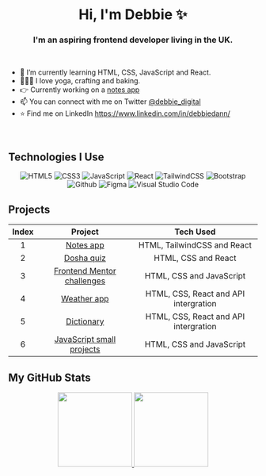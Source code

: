 <h1 align="center">Hi, I'm Debbie ✨</h1>

<h3 align="center">I'm an aspiring frontend developer living in the UK.</h3>

<br />

- 🌱 I’m currently learning HTML, CSS, JavaScript and React.
- 🧘🏻‍♀️ I love yoga, crafting and baking.
- 👉 Currently working on a [notes app](https://github.com/hellodeborahuk/coding-notebook)
- 📫 You can connect with me on Twitter [@debbie_digital](https://www.twitter.com/debbie_digital)
- ⭐ Find me on LinkedIn https://www.linkedin.com/in/debbiedann/


<br/>

## Technologies I Use
<p align="center">
<img alt="HTML5" src="https://img.shields.io/badge/html5-%23E34F26.svg?style=for-the-badge&logo=html5&logoColor=white"/>
<img alt="CSS3" src="https://img.shields.io/badge/css3-%231572B6.svg?style=for-the-badge&logo=css3&logoColor=white"/>
<img alt="JavaScript" src="https://img.shields.io/badge/javascript-%23323330.svg?style=for-the-badge&logo=javascript&logoColor=%23F7DF1E"/>
<img alt="React" src="https://img.shields.io/badge/react-%2320232a.svg?style=for-the-badge&logo=react&logoColor=%2361DAFB"/>
<img alt="TailwindCSS" src="https://img.shields.io/badge/tailwind css-%2338B2AC.svg?style=for-the-badge&logo=tailwind-css&logoColor=white"/>
  <img alt="Bootstrap" src="https://img.shields.io/badge/bootstrap-%23563D7C.svg?style=for-the-badge&logo=bootstrap&logoColor=white"/>
<img alt="Github" src="https://img.shields.io/badge/github-%23000000.svg?style=for-the-badge&logo=github&logoColor=white"/>
<img alt="Figma" src="https://img.shields.io/badge/figma-%23F24E1E.svg?style=for-the-badge&logo=figma&logoColor=white" />
<img alt="Visual Studio Code" src="https://img.shields.io/badge/Visual Studio Code-0078d7.svg?style=for-the-badge&logo=visual-studio-code&logoColor=white"/>
  </p>
  
  ## Projects
| Index | Project | Tech Used |
|:------:|:-----------------:|:------:|
|   1  |[Notes app](https://github.com/hellodeborahuk/coding-notebook)| HTML, TailwindCSS and React|
|   2  |[Dosha quiz](https://github.com/hellodeborahuk/dosha-quiz)| HTML, CSS and React|
|   3  |[Frontend Mentor challenges](https://github.com/hellodeborahuk/frontend-mentor-challenges)| HTML, CSS and JavaScript|
|   4  |[Weather app](https://github.com/hellodeborahuk/react-weather-app)| HTML, CSS, React and API intergration |
|   5  |[Dictionary](https://github.com/hellodeborahuk/dictionary-project)| HTML, CSS, React and API intergration |
|   6  |[JavaScript small projects](https://github.com/hellodeborahuk/javascript-work)| HTML, CSS and JavaScript  |

## My GitHub Stats

<p align="center">
<a href="https://github.com/hellodeborahuk">
  <img height="150em" src="https://github-readme-stats.vercel.app/api?username=hellodeborahuk&count_private=true&show_icons=true&theme=radical" />
  <img height="150em" src="https://github-readme-stats-eight-theta.vercel.app/api/top-langs/?username=hellodeborahuk&theme=radical&layout=compact&langs_count=10&exclude_repo=gamebase&hide=objective-c,c,java" />
</a>
</p>


<!---
hellodeborahuk/hellodeborahuk is a ✨ special ✨ repository because its `README.md` (this file) appears on your GitHub profile.
You can click the Preview link to take a look at your changes.
--->


